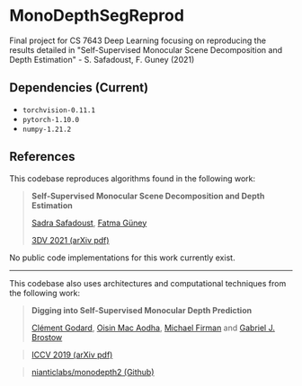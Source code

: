 # MonoDepthSegReprod
Final project for CS 7643 Deep Learning focusing on reproducing the results detailed in "Self-Supervised Monocular Scene Decomposition and Depth Estimation" - S. Safadoust,  F. Guney (2021)

## Dependencies (Current)
- `torchvision-0.11.1`
- `pytorch-1.10.0`
- `numpy-1.21.2`


## References
This codebase reproduces algorithms found in the following work:

> **Self-Supervised Monocular Scene Decomposition and Depth Estimation**
>
> [Sadra Safadoust](ssafadoust20@ku.edu.tr), [Fatma Güney](https://mysite.ku.edu.tr/fguney/)
>
> [3DV 2021 (arXiv pdf)](https://arxiv.org/abs/2110.11275)

No public code implementations for this work currently exist.

---

This codebase also uses architectures and computational techniques from the following work: 
> **Digging into Self-Supervised Monocular Depth Prediction**
>
> [Clément Godard](http://www0.cs.ucl.ac.uk/staff/C.Godard/), [Oisin Mac Aodha](http://vision.caltech.edu/~macaodha/), [Michael Firman](http://www.michaelfirman.co.uk) and [Gabriel J. Brostow](http://www0.cs.ucl.ac.uk/staff/g.brostow/)

> [ICCV 2019 (arXiv pdf)](https://arxiv.org/abs/1806.01260)

> [nianticlabs/monodepth2 (Github)](https://github.com/nianticlabs/monodepth2)
